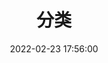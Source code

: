 ---
title: 分类
date: 2022-02-23 17:56:00
aside: false
top_img: false
type: "categories"
comments: false
---